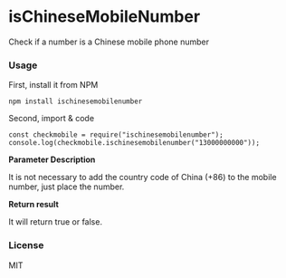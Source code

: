 isChineseMobileNumber
===
Check if a number is a Chinese mobile phone number

### Usage

First, install it from NPM

```
npm install ischinesemobilenumber
```

Second, import & code

```
const checkmobile = require("ischinesemobilenumber");
console.log(checkmobile.ischinesemobilenumber("13000000000"));
```
**Parameter Description**

It is not necessary to add the country code of China (+86) to the mobile number, just place the number.

**Return result**

It will return true or false.

### License

MIT
